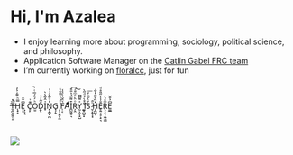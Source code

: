 # Hi, I'm Azalea
- I enjoy learning more about programming, sociology, political science, and philosophy.
- Application Software Manager on the [Catlin Gabel FRC team](https://www.team1540.org/)
- I’m currently working on [floralcc](https://github.com/Ewie21/floralcc), just for fun

<br>
  

T̶̬̪̝̼̯̜̝̏̽̚H̨̟̞̿ͪ͌̍͐̓E̠͓͆̌̈ ̣̗̞̘C̥̙͊͗O̤̱ͪ́ͧ́̅ͭ̚Ḓ̢̆̃̓̾I̟ͯ̂͋̀̀N̟͓̳̟̪̓ͦ̃̀ͯ̇͐G̟̗̭ ̡͎͕͍̟̼͛ͩ̒̋͊̐ͧF̜͔͛̏̆̇̀ͯ̾A͊ͩI̪̰͍̠͉͒͌̈́͐̎͒͡R̗̭ͦ̈̀ͤͫ̐͠Y̰͕̫͔̟̺ͯ͌͆͆ ͈̥̺͍̟̋͒̀̉ͩ̋̀I͍͡S̓̀̋ͮ̓͞ ̷̬͔̭͔͙ͦ̑H̡̪̪̜̽̏̀͌̓͋E̥͍͔̥͕̠͉̐̾̓̋̎̊ͩR̢͕̤͎͖̜̳̅̈́̓E͚̲͆̉̆̌


<br>

![](https://skillicons.dev/icons?i=rust,c,java,wasm,ts,svelte&perline=6)
<!--- I can also program in Rust, C, Java, Python, and TypeScript; SQL is tolerated.--->
<!---[![Top Langs](https://github-readme-stats.vercel.app/api/top-langs/?username=Ewie21)](https://github.com/Ewie21/github-readme-stats)--->



<!---
Ewie21/Ewie21 is a ✨ special ✨ repository because its `README.md` (this file) appears on your GitHub profile.
You can click the Preview link to take a look at your changes.
--->
